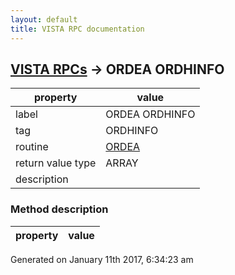 ```yaml
---
layout: default
title: VISTA RPC documentation
---
```




## [VISTA RPCs](TableOfContent.md) &#8594; ORDEA ORDHINFO 

 property | value 
--- | --- 
 label | ORDEA ORDHINFO
 tag | ORDHINFO
 routine | [ORDEA](http://code.osehra.org/dox/Routine_ORDEA_source.html)
 return value type | ARRAY
 description | 


### Method description

 property | value 
--- | --- 




Generated on January 11th 2017, 6:34:23 am